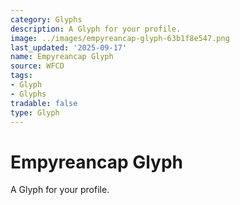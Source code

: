 ```yaml
---
category: Glyphs
description: A Glyph for your profile.
image: ../images/empyreancap-glyph-63b1f8e547.png
last_updated: '2025-09-17'
name: Empyreancap Glyph
source: WFCD
tags:
- Glyph
- Glyphs
tradable: false
type: Glyph
---
```


# Empyreancap Glyph

A Glyph for your profile.

